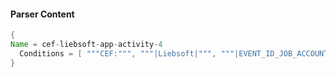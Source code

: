#### Parser Content
```Java
{
Name = cef-liebsoft-app-activity-4
  Conditions = [ """CEF:""", """|Liebsoft|""", """|EVENT_ID_JOB_ACCOUNT_ELEVATION_DEELEVATION_FAILED|""" ]
}
```